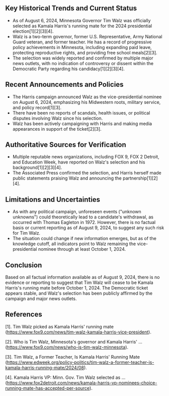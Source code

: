 ## Key Historical Trends and Current Status

- As of August 6, 2024, Minnesota Governor Tim Walz was officially selected as Kamala Harris's running mate for the 2024 presidential election[1][2][3][4].
- Walz is a two-term governor, former U.S. Representative, Army National Guard veteran, and former teacher. He has a record of progressive policy achievements in Minnesota, including expanding paid leave, protecting reproductive rights, and providing free school meals[2][3].
- The selection was widely reported and confirmed by multiple major news outlets, with no indication of controversy or dissent within the Democratic Party regarding his candidacy[1][2][3][4].

## Recent Announcements and Policies

- The Harris campaign announced Walz as the vice-presidential nominee on August 6, 2024, emphasizing his Midwestern roots, military service, and policy record[1][3].
- There have been no reports of scandals, health issues, or political disputes involving Walz since his selection.
- Walz has been actively campaigning with Harris and making media appearances in support of the ticket[2][3].

## Authoritative Sources for Verification

- Multiple reputable news organizations, including FOX 9, FOX 2 Detroit, and Education Week, have reported on Walz's selection and his background[1][2][3][4].
- The Associated Press confirmed the selection, and Harris herself made public statements praising Walz and announcing the partnership[1][2][4].

## Limitations and Uncertainties

- As with any political campaign, unforeseen events ("unknown unknowns") could theoretically lead to a candidate's withdrawal, as occurred with Thomas Eagleton in 1972. However, there is no factual basis or current reporting as of August 9, 2024, to suggest any such risk for Tim Walz.
- The situation could change if new information emerges, but as of the knowledge cutoff, all indicators point to Walz remaining the vice-presidential nominee through at least October 1, 2024.

## Conclusion

Based on all factual information available as of August 9, 2024, there is no evidence or reporting to suggest that Tim Walz will cease to be Kamala Harris's running mate before October 1, 2024. The Democratic ticket appears stable, and Walz's selection has been publicly affirmed by the campaign and major news outlets.

## References

[1]. Tim Walz picked as Kamala Harris' running mate (https://www.fox9.com/news/tim-walz-kamala-harris-vice-president).

[2]. Who is Tim Walz, Minnesota's governor and Kamala Harris' ... (https://www.fox9.com/news/who-is-tim-walz-minnesota).

[3]. Tim Walz, a Former Teacher, Is Kamala Harris' Running Mate (https://www.edweek.org/policy-politics/tim-walz-a-former-teacher-is-kamala-harris-running-mate/2024/08).

[4]. Kamala Harris VP: Minn. Gov. Tim Walz selected as ... (https://www.fox2detroit.com/news/kamala-harris-vp-nominees-choice-running-mate-has-accepted-per-source).